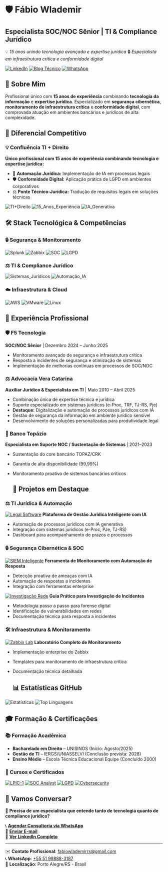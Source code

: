 # 🛡️ Fábio Wlademir 
## **Especialista SOC/NOC Sênior | TI & Compliance Jurídico**

💡 *15 anos unindo tecnologia avançada e expertise jurídica*
🔒 *Especialista em infraestrutura crítica e conformidade digital*

[![LinkedIn](https://img.shields.io/badge/Conecte_se-0077B5?style=for-the-badge&logo=linkedin&logoColor=white)](https://linkedin.com/in/fabiowlademir)
[![Blog Técnico](https://img.shields.io/badge/Blog_Técnico-FF5722?style=for-the-badge&logo=blogger&logoColor=white)](https://f2suporte.blogspot.com)
[![WhatsApp](https://img.shields.io/badge/Consultorias-25D366?style=for-the-badge&logo=whatsapp&logoColor=white)](https://wa.me/5551998883187)

## 🎯 Sobre Mim

Profissional único com **15 anos de experiência** combinando **tecnologia da informação** e **expertise jurídica**. Especializado em **segurança cibernética**, **monitoramento de infraestrutura crítica** e **conformidade digital**, com comprovada atuação em ambientes bancários e jurídicos de alta complexidade.

## 🚀 Diferencial Competitivo

### 💡 Confluência TI + Direito
**Único profissional com 15 anos de experiência combinando tecnologia e expertise jurídica:**
- 🎯 **Automação Jurídica:** Implementação de IA em processos legais
- 🛡️ **Conformidade Digital:** Aplicação prática de LGPD em ambientes corporativos
- ⚖️ **Ponte Técnico-Jurídica:** Tradução de requisitos legais em soluções técnicas

![TI+Direito](https://img.shields.io/badge/Especialista_TI+Direito-Único_no_Mercado-blueviolet)
![15_Anos_Experiência](https://img.shields.io/badge/15_Anos_de_Experiência-Multidisciplinar-success)
![IA_Generativa](https://img.shields.io/badge/IA_Generativa-Aplicada_em_TI_Jurídica-FF6D00)

## 🛠️ Stack Tecnológica & Competências

### 🔒 **Segurança & Monitoramento**
![Splunk](https://img.shields.io/badge/Splunk-Expert-000000?)
![Zabbix](https://img.shields.io/badge/Zabbix-Advanced-DD0000?)
![SOC](https://img.shields.io/badge/SOC_Analysis-Certified-important?)
![LGPD](https://img.shields.io/badge/LGPD-Specialist-009688?)

### ⚖️ **TI & Compliance Jurídico**
![Sistemas_Jurídicos](https://img.shields.io/badge/e--Proc/TJF/TJ--RS-Expert-795548?)
![Automação_IA](https://img.shields.io/badge/IA_Jurídica-Pioneer-FF6D00?)

### ☁️ **Infraestrutura & Cloud**
![AWS](https://img.shields.io/badge/AWS-Intermediate-232F3E?)
![VMware](https://img.shields.io/badge/VMware-Advanced-607078?)
![Linux](https://img.shields.io/badge/Linux_Admin-Expert-FCC624?)

## 💼 Experiência Profissional

### 🛡️ F5 Tecnologia
**SOC/NOC Sênior** | Dezembro 2024 – Junho 2025
- Monitoramento avançado de segurança e infraestrutura crítica
- Resposta a incidentes de segurança e otimização de sistemas
- Implementação de melhorias contínuas em processos de SOC/NOC

### ⚖️ Advocacia Vera Catarina
**Auxiliar Jurídico & Especialista em TI** | Maio 2010 – Abril 2025
- Combinação única de expertise técnica e jurídica
- Suporte especializado em sistemas jurídicos (e-Proc, TRF, TJ-RS, Pje)
- **Destaque:** Digitalização e automação de processos jurídicos com IA
- Gestão de segurança da informação em ambiente jurídico sensível
- Desenvolvimento de soluções personalizadas para produtividade legal

### 🏦 Banco Topázio
**Especialista em Suporte NOC / Sustentação de Sistemas** | 2021–2023
- Sustentação do core bancário TOPAZ/CRK
- Garantia de alta disponibilidade (99,99%)
- Monitoramento proativo de sistemas bancários críticos

  ## 🎯 Projetos em Destaque

### ⚖️ **TI Jurídica & Automação**
[![Legal Software](https://github-readme-stats.vercel.app/api/pin/?username=FabioWlademir&repo=for-attorney-legal-software&theme=radical&show_owner=true)](https://github.com/FabioWlademir/for-attorney-legal-software)
**Plataforma de Gestão Jurídica Inteligente com IA**
- Automação de processos jurídicos com IA generativa
- Integração com sistemas jurídicos (e-Proc, PJe, TJ-RS)
- Dashboard para acompanhamento de prazos e processos

### 🔒 **Segurança Cibernética & SOC**
[![SIEM Inteligente](https://github-readme-stats.vercel.app/api/pin/?username=FabioWlademir&repo=siem-inteligente&theme=radical&show_owner=true)](https://github.com/FabioWlademir/siem-inteligente)
**Ferramenta de Monitoramento com Automação de Resposta**
- Detecção proativa de ameaças com IA
- Automação de respostas a incidentes
- Integração com ferramentas enterprise

[![Investigação Rede](https://github-readme-stats.vercel.app/api/pin/?username=FabioWlademir&repo=investigacao-incidente-rede-domestica&theme=radical&show_owner=true)](https://github.com/FabioWlademir/investigacao-incidente-rede-domestica)
**Guia Prático para Investigação de Incidentes**
- Metodologia passo a passo para forense digital
- Identificação de vulnerabilidades em redes
- Documentação técnica para resposta a incidentes

### 🛠️ **Infraestrutura & Monitoramento**
[![Zabbix Lab](https://github-readme-stats.vercel.app/api/pin/?username=FabioWlademir&repo=zabbix-monitoring-lab&theme=radical&show_owner=true)](https://github.com/FabioWlademir/zabbix-monitoring-lab)
**Laboratório Completo de Monitoramento**
- Implementação enterprise do Zabbix
- Templates para monitoramento de infraestrutura crítica
- Documentação técnica detalhada

  ## 📊 Estatísticas GitHub

![Estatísticas](https://github-readme-stats.vercel.app/api?username=FabioWlademir&show_icons=true&theme=radical&include_all_commits=true&count_private=true&hide=issues)
![Top Linguagens](https://github-readme-stats.vercel.app/api/top-langs/?username=FabioWlademir&layout=compact&theme=radical&hide=html,css)

## 🎓 Formação & Certificações

### 📚 Formação Acadêmica
- **Bacharelado em Direito** – UNISINOS (Início: Agosto/2025)
- **Gestão de TI** – IERGS/UNIASSELVI (Conclusão prevista: 2028)
- **Ensino Médio** – Escola Técnica Educacional Equipe (Concluído 2000)

### 🏅 Cursos e Certificados
[![LPIC-1](https://img.shields.io/badge/LPIC--1-Certified-3DDC84?style=flat&logo=linux&logoColor=white)](https://www.lnux.com.br)
[![SOC Analyst](https://img.shields.io/badge/SOC_Analyst-IBSEC-important?style=flat)](https://www.ibsec.com.br)
[![LGPD](https://img.shields.io/badge/LGPD-Specialist-009688?style=flat)]()
[![Cybersecurity](https://img.shields.io/badge/Cybersecurity-Awareness-FF6D00?style=flat)]()

## 💬 Vamos Conversar?

🚀 **Precisa de um especialista que entende tanto de tecnologia quanto de compliance jurídico?**

📞 **[Agendar Consultoria via WhatsApp](https://wa.me/5551998883187)**  
📧 **[Enviar E-mail](mailto:fabiowlademirrs@gmail.com)**  
💼 **[Ver LinkedIn Completo](https://linkedin.com/in/fabiowlademir)**

---

✉️ **Contato Profissional**: [fabiowlademirrs@gmail.com](mailto:fabiowlademirrs@gmail.com)  
📞 **WhatsApp**: [+55 51 99888-3187](https://wa.me/5551998883187)  
📍 **Localização**: Porto Alegre/RS - Brasil

